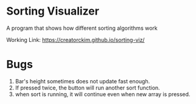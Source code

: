 # Sorting Visualizer

A program that shows how different sorting algorithms work

Working Link: https://creatorckim.github.io/sorting-viz/

# Bugs

1) Bar's height sometimes does not update fast enough.
2) If pressed twice, the button will run another sort function.
3) when sort is running, it will continue even when new array is pressed.